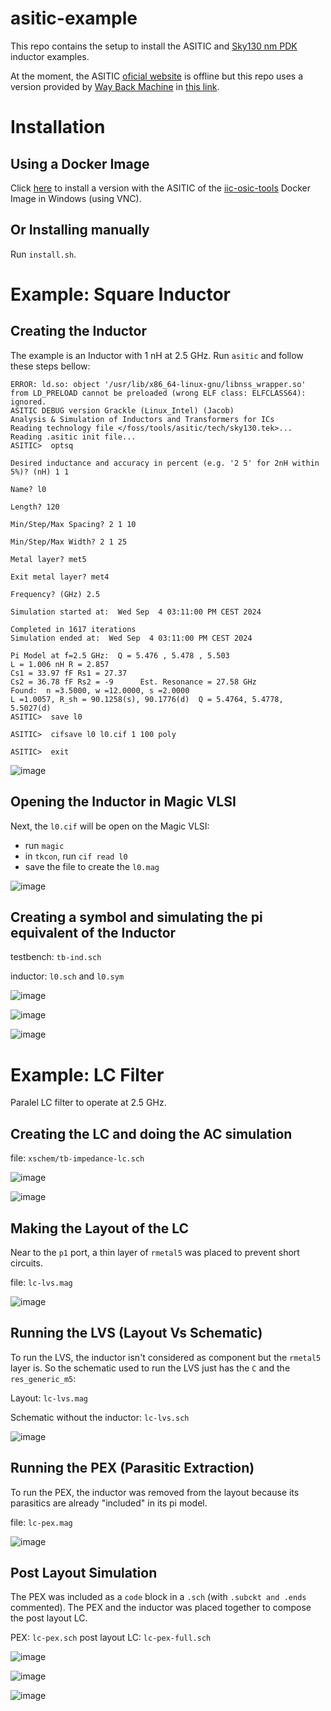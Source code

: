 # asitic-example

This repo contains the setup to install the ASITIC and [Sky130 nm PDK](https://skywater-pdk.readthedocs.io/en/main/) inductor examples.

At the moment, the ASITIC [oficial website](http://rfic.eecs.berkeley.edu/~niknejad/asitic.html) is offline but this repo uses a version provided by [Way Back Machine](https://web.archive.org/) in [this link](https://web.archive.org/web/20210411050138/http://rfic.eecs.berkeley.edu/~niknejad/asitic.html).


# Installation 
## Using a Docker Image

Click [here](https://github.com/hugodiasg/asitic-example/tree/main/etc/iic-osic-tools) to install a version with the ASITIC of the [iic-osic-tools](https://github.com/iic-jku/IIC-OSIC-TOOLS) Docker Image in Windows (using VNC).

## Or Installing manually
Run `install.sh`.

# Example: Square Inductor
## Creating the Inductor

The example is an Inductor with 1 nH at 2.5 GHz.
Run `asitic` and follow these steps bellow:
```/foss/designs > asitic 
ERROR: ld.so: object '/usr/lib/x86_64-linux-gnu/libnss_wrapper.so' from LD_PRELOAD cannot be preloaded (wrong ELF class: ELFCLASS64): ignored.
ASITIC DEBUG version Grackle (Linux_Intel) (Jacob)
Analysis & Simulation of Inductors and Transformers for ICs
Reading technology file </foss/tools/asitic/tech/sky130.tek>...
Reading .asitic init file...
ASITIC>  optsq

Desired inductance and accuracy in percent (e.g. '2 5' for 2nH within 5%)? (nH) 1 1

Name? l0

Length? 120

Min/Step/Max Spacing? 2 1 10

Min/Step/Max Width? 2 1 25

Metal layer? met5

Exit metal layer? met4

Frequency? (GHz) 2.5

Simulation started at:  Wed Sep  4 03:11:00 PM CEST 2024

Completed in 1617 iterations
Simulation ended at:  Wed Sep  4 03:11:00 PM CEST 2024

Pi Model at f=2.5 GHz:  Q = 5.476 , 5.478 , 5.503 
L = 1.006 nH R = 2.857 
Cs1 = 33.97 fF Rs1 = 27.37 
Cs2 = 36.78 fF Rs2 = -9      Est. Resonance = 27.58 GHz
Found:  n =3.5000, w =12.0000, s =2.0000
L =1.0057, R_sh = 90.1258(s), 90.1776(d)  Q = 5.4764, 5.4778, 5.5027(d)
ASITIC>  save l0

ASITIC>  cifsave l0 l0.cif 1 100 poly

ASITIC>  exit
```
![image](https://github.com/user-attachments/assets/830189cb-c1c6-4682-aafa-78888860572b)

## Opening the Inductor in Magic VLSI
Next, the `l0.cif` will be open on the Magic VLSI:
- run `magic`
- in `tkcon`, run `cif read l0`
- save the file to create the `l0.mag`

![image](https://github.com/user-attachments/assets/470bcb71-5c35-445b-a29e-0777d43dfcb9)


## Creating a symbol and simulating the pi equivalent of the Inductor

testbench: `tb-ind.sch`

inductor: `l0.sch` and `l0.sym`

![image](https://github.com/user-attachments/assets/ecf32bb9-c94b-4958-a85f-448e0343dec9)

![image](https://github.com/user-attachments/assets/85ca75b1-38bd-47af-a16d-01ee68ec76c5)

![image](https://github.com/user-attachments/assets/974dbf90-3c63-4810-9a7a-bf0d896c014a)

# Example: LC Filter

Paralel LC filter to operate at 2.5 GHz.

## Creating the LC and doing the AC simulation

file: `xschem/tb-impedance-lc.sch`

![image](https://github.com/user-attachments/assets/7a7b2e08-82bc-427c-99ba-5d5d10dcbb94)

![image](https://github.com/user-attachments/assets/68bec3b9-bb9e-4172-9736-5efa5f2bb347)

## Making the Layout of the LC

Near to the `p1` port, a thin layer of `rmetal5` was placed to prevent short circuits.

file: `lc-lvs.mag`

![image](https://github.com/user-attachments/assets/2ec82267-7887-491d-9d5f-1a731aabe32e)

## Running the LVS (Layout Vs Schematic)
To run the LVS, the inductor isn't considered as component but the `rmetal5` layer is. So the schematic used to run the LVS just has the `C` and the `res_generic_m5`:

Layout: `lc-lvs.mag`

Schematic without the inductor: `lc-lvs.sch`

![image](https://github.com/user-attachments/assets/e9696fe1-5f6d-462f-a5d0-be457acbbe39)

## Running the PEX (Parasitic Extraction)
To run the PEX, the inductor was removed from the layout because its parasitics are already "included" in its pi model.

file: `lc-pex.mag`

![image](https://github.com/user-attachments/assets/34450339-f3c5-485d-a8af-d3b5206808f0)

## Post Layout Simulation

The PEX was included as a `code` block in a `.sch` (with `.subckt and .ends` commented). The PEX and the inductor was placed together to compose the post layout LC.

PEX: `lc-pex.sch`
post layout LC: `lc-pex-full.sch`

![image](https://github.com/user-attachments/assets/981030ff-7b48-49cd-b77c-bbe524e274bd)

![image](https://github.com/user-attachments/assets/3ad9a84c-d7d7-4cbd-93cd-a2321bb7adcf)

![image](https://github.com/user-attachments/assets/7dd1d7a4-3104-47e4-862c-3ed396489e67)
